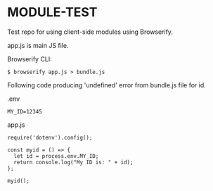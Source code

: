 # MODULE-TEST

Test repo for using client-side modules using Browserify.

app.js is main JS file. 

Browserify CLI:
```
$ browserify app.js > bundle.js
```

Following code producing 'undefined' error from bundle.js file for id.

.env
```
MY_ID=12345
```

app.js
```
require('dotenv').config();

const myid = () => {
  let id = process.env.MY_ID;
  return console.log("My ID is: " + id);
};

myid();
```